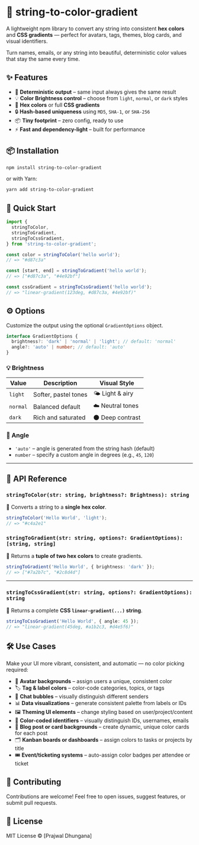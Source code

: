 # 🎨 string-to-color-gradient

A lightweight npm library to convert any string into consistent **hex colors** and **CSS gradients** — perfect for avatars, tags, themes, blog cards, and visual identifiers.

Turn names, emails, or any string into beautiful, deterministic color values that stay the same every time.

## ✨ Features

- 🔁 **Deterministic output** – same input always gives the same result
- 💡 **Color Brightness control** – choose from `light`, `normal`, or `dark` styles
- 🎨 **Hex colors** or full **CSS gradients**
- 🔒 **Hash-based uniqueness** using `MD5`, `SHA-1`, or `SHA-256`
- 📦 **Tiny footprint** – zero config, ready to use
- ⚡ **Fast and dependency-light** – built for performance

## 📦 Installation

```bash
npm install string-to-color-gradient
```

or with Yarn:

```bash
yarn add string-to-color-gradient
```

## 🚀 Quick Start

```ts
import {
  stringToColor,
  stringToGradient,
  stringToCssGradient,
} from 'string-to-color-gradient';

const color = stringToColor('hello world');
// => "#d87c3a"

const [start, end] = stringToGradient('hello world');
// => ["#d87c3a", "#4e92bf"]

const cssGradient = stringToCssGradient('hello world');
// => "linear-gradient(123deg, #d87c3a, #4e92bf)"
```

## ⚙️ Options

Customize the output using the optional `GradientOptions` object.

```ts
interface GradientOptions {
  brightness?: 'dark' | 'normal' | 'light'; // default: 'normal'
  angle?: 'auto' | number; // default: 'auto'
}
```

### 💡 Brightness

| Value    | Description          | Visual Style     |
| -------- | -------------------- | ---------------- |
| `light`  | Softer, pastel tones | 🌤️ Light & airy  |
| `normal` | Balanced default     | ☁️ Neutral tones |
| `dark`   | Rich and saturated   | 🌑 Deep contrast |

### 📐 Angle

- `'auto'` – angle is generated from the string hash (default)
- `number` – specify a custom angle in degrees (e.g., `45`, `120`)

---

## 🧩 API Reference

### `stringToColor(str: string, brightness?: Brightness): string`

🔹 Converts a string to a **single hex color**.

```ts
stringToColor('Hello World', 'light');
// => "#c4a2e1"
```

### `stringToGradient(str: string, options?: GradientOptions): [string, string]`

🔹 Returns a **tuple of two hex colors** to create gradients.

```ts
stringToGradient('Hello World', { brightness: 'dark' });
// => ["#7a2b7c", "#2c8d4d"]
```

---

### `stringToCssGradient(str: string, options?: GradientOptions): string`

🔹 Returns a complete **CSS `linear-gradient(...)` string**.

```ts
stringToCssGradient('Hello World', { angle: 45 });
// => "linear-gradient(45deg, #a1b2c3, #d4e5f6)"
```

## 🛠 Use Cases

Make your UI more vibrant, consistent, and automatic — no color picking required:

- 👤 **Avatar backgrounds** – assign users a unique, consistent color
- 🏷️ **Tag & label colors** – color-code categories, topics, or tags
- 💬 **Chat bubbles** – visually distinguish different senders
- 📊 **Data visualizations** – generate consistent palette from labels or IDs
- 🖼️ **Theming UI elements** – change styling based on user/project/content
- 🧾 **Color-coded identifiers** – visually distinguish IDs, usernames, emails
- 📰 **Blog post or card backgrounds** – create dynamic, unique color cards for each post
- 🗂️ **Kanban boards or dashboards** – assign colors to tasks or projects by title
- 🎟️ **Event/ticketing systems** – auto-assign color badges per attendee or ticket

## 🤝 Contributing

Contributions are welcome!
Feel free to open issues, suggest features, or submit pull requests.

## 📄 License

MIT License © [Prajwal Dhungana]
